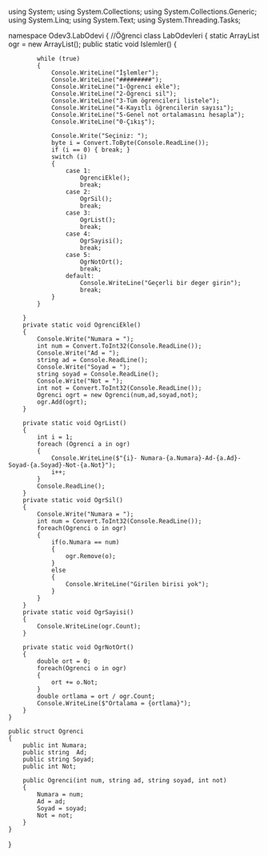 using System;
using System.Collections;
using System.Collections.Generic;
using System.Linq;
using System.Text;
using System.Threading.Tasks;

namespace Odev3.LabOdevi
{
    //Öğrenci
    class LabOdevleri
    {
        static ArrayList ogr = new ArrayList();
        public static void Islemler()
        {

            while (true)
            {
                Console.WriteLine("İşlemler");
                Console.WriteLine("#########");
                Console.WriteLine("1-Ögrenci ekle");
                Console.WriteLine("2-Ögrenci sil");
                Console.WriteLine("3-Tüm ögrencileri listele");
                Console.WriteLine("4-Kayıtlı öğrencilerin sayısı");
                Console.WriteLine("5-Genel not ortalamasını hesapla");
                Console.WriteLine("0-Çıkış");

                Console.Write("Seçiniz: ");
                byte i = Convert.ToByte(Console.ReadLine());
                if (i == 0) { break; }
                switch (i)
                {
                    case 1:
                        OgrenciEkle();
                        break;
                    case 2:
                        OgrSil();
                        break;
                    case 3:
                        OgrList();
                        break;
                    case 4:
                        OgrSayisi();
                        break;
                    case 5:
                        OgrNotOrt();
                        break;
                    default:
                        Console.WriteLine("Geçerli bir deger girin");
                        break;
                }
            }
            
        }
        private static void OgrenciEkle()
        {
            Console.Write("Numara = ");
            int num = Convert.ToInt32(Console.ReadLine());
            Console.Write("Ad = ");
            string ad = Console.ReadLine();
            Console.Write("Soyad = ");
            string soyad = Console.ReadLine();
            Console.Write("Not = ");
            int not = Convert.ToInt32(Console.ReadLine());
            Ogrenci ogrt = new Ogrenci(num,ad,soyad,not);
            ogr.Add(ogrt);
        }

        private static void OgrList()
        {
            int i = 1;
            foreach (Ogrenci a in ogr)
            {
                Console.WriteLine($"{i}- Numara-{a.Numara}-Ad-{a.Ad}-Soyad-{a.Soyad}-Not-{a.Not}");
                i++;
            }
            Console.ReadLine();
        }
        private static void OgrSil()
        {
            Console.Write("Numara = ");
            int num = Convert.ToInt32(Console.ReadLine());
            foreach(Ogrenci o in ogr)
            {
                if(o.Numara == num)
                {
                    ogr.Remove(o);
                }
                else
                {
                    Console.WriteLine("Girilen birisi yok");
                }
            }
        }
        private static void OgrSayisi()
        {
            Console.WriteLine(ogr.Count);
        }

        private static void OgrNotOrt()
        {
            double ort = 0;
            foreach(Ogrenci o in ogr)
            {
                ort += o.Not;
            }
            double ortlama = ort / ogr.Count;
            Console.WriteLine($"Ortalama = {ortlama}");
        }
    }

    public struct Ogrenci
    {
        public int Numara;
        public string  Ad;
        public string Soyad;
        public int Not;

        public Ogrenci(int num, string ad, string soyad, int not)
        {
            Numara = num;
            Ad = ad;
            Soyad = soyad;
            Not = not;
        }
    }
}
